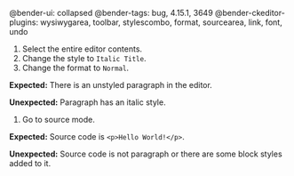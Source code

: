 @bender-ui: collapsed
@bender-tags: bug, 4.15.1, 3649
@bender-ckeditor-plugins: wysiwygarea, toolbar, stylescombo, format, sourcearea, link, font, undo

1. Select the entire editor contents.
1. Change the style to `Italic Title`.
1. Change the format to `Normal`.

  **Expected:** There is an unstyled paragraph in the editor.

  **Unexpected:** Paragraph has an italic style.

1. Go to source mode.

  **Expected:** Source code is `<p>Hello World!</p>`.

  **Unexpected:** Source code is not paragraph or there are some block styles added to it.
